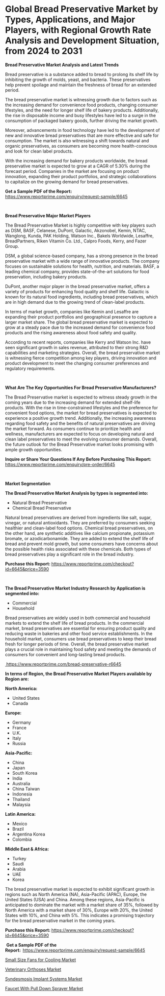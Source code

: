 <p><h1>Global Bread Preservative Market by Types, Applications, and Major Players, with Regional Growth Rate Analysis and Development Situation, from 2024 to 2031</h1></p><p><strong>Bread Preservative Market Analysis and Latest Trends</strong></p>
<p><p>Bread preservative is a substance added to bread to prolong its shelf life by inhibiting the growth of molds, yeast, and bacteria. These preservatives help prevent spoilage and maintain the freshness of bread for an extended period.</p><p>The bread preservative market is witnessing growth due to factors such as the increasing demand for convenience food products, changing consumer lifestyles, and the need for longer shelf life of bakery products. Additionally, the rise in disposable income and busy lifestyles have led to a surge in the consumption of packaged bakery goods, further driving the market growth.</p><p>Moreover, advancements in food technology have led to the development of new and innovative bread preservatives that are more effective and safe for consumption. The market is also witnessing a shift towards natural and organic preservatives, as consumers are becoming more health-conscious and look for clean label products.</p><p>With the increasing demand for bakery products worldwide, the bread preservative market is expected to grow at a CAGR of 5.30% during the forecast period. Companies in the market are focusing on product innovation, expanding their product portfolios, and strategic collaborations to capitalize on the growing demand for bread preservatives.</p></p>
<p><strong>Get a Sample PDF of the Report:&nbsp;</strong> <a href="https://www.reportprime.com/enquiry/request-sample/6645">https://www.reportprime.com/enquiry/request-sample/6645</a></p>
<p>&nbsp;</p>
<p><strong>Bread Preservative Major Market Players</strong></p>
<p><p>The Bread Preservative Market is highly competitive with key players such as DSM, BASF, Celanese, DuPont, Galactic, Akzonobel, Kemin, NTAC, Wanglong, Kunda, PAK Holding, Watson Inc., Bakels Worldwide, Lesaffre, BreadPartners, Riken Vitamin Co. Ltd., Calpro Foods, Kerry, and Fazer Group. </p><p>DSM, a global science-based company, has a strong presence in the bread preservative market with a wide range of innovative products. The company focuses on sustainable solutions for health, nutrition, and materials. BASF, a leading chemical company, provides state-of-the-art solutions for food preservation, including bakery products. </p><p>DuPont, another major player in the bread preservative market, offers a variety of products for enhancing food quality and shelf life. Galactic is known for its natural food ingredients, including bread preservatives, which are in high demand due to the growing trend of clean-label products. </p><p>In terms of market growth, companies like Kemin and Lesaffre are expanding their product portfolios and geographical presence to capture a larger market share. The global bread preservative market is expected to grow at a steady pace due to the increased demand for convenience food products and the rising awareness about food safety and quality. </p><p>According to recent reports, companies like Kerry and Watson Inc. have seen significant growth in sales revenue, attributed to their strong R&D capabilities and marketing strategies. Overall, the bread preservative market is witnessing fierce competition among key players, driving innovation and product development to meet the changing consumer preferences and regulatory requirements.</p></p>
<p>&nbsp;</p>
<p><strong>What Are The Key Opportunities For Bread Preservative Manufacturers?</strong></p>
<p><p>The Bread Preservative market is expected to witness steady growth in the coming years due to the increasing demand for extended shelf-life products. With the rise in time-constrained lifestyles and the preference for convenient food options, the market for bread preservatives is expected to experience a positive growth trend. Additionally, the increasing awareness regarding food safety and the benefits of natural preservatives are driving the market forward. As consumers continue to prioritize health and wellness, manufacturers are expected to focus on developing natural and clean label preservatives to meet the evolving consumer demands. Overall, the future outlook for the Bread Preservative market looks promising with ample growth opportunities.</p></p>
<p><strong>Inquire or Share Your Questions If Any Before Purchasing This Report:</strong> <a href="https://www.reportprime.com/enquiry/pre-order/6645">https://www.reportprime.com/enquiry/pre-order/6645</a></p>
<p>&nbsp;</p>
<p><strong>Market Segmentation</strong></p>
<p><strong>The Bread Preservative Market Analysis by types is segmented into:</strong></p>
<p><ul><li>Natural Bread Preservative</li><li>Chemical Bread Preservative</li></ul></p>
<p><p>Natural bread preservatives are derived from ingredients like salt, sugar, vinegar, or natural antioxidants. They are preferred by consumers seeking healthier and clean-label food options. Chemical bread preservatives, on the other hand, are synthetic additives like calcium propionate, potassium bromate, or azodicarbonamide. They are added to extend the shelf life of bread and prevent mold growth, but some consumers have concerns about the possible health risks associated with these chemicals. Both types of bread preservatives play a significant role in the bread industry.</p></p>
<p><strong>Purchase this Report:&nbsp;</strong><a href="https://www.reportprime.com/checkout?id=6645&price=3590">https://www.reportprime.com/checkout?id=6645&price=3590</a></p>
<p>&nbsp;</p>
<p><strong>The Bread Preservative Market Industry Research by Application is segmented into:</strong></p>
<p><ul><li>Commercial</li><li>Household</li></ul></p>
<p><p>Bread preservatives are widely used in both commercial and household markets to extend the shelf life of bread products. In the commercial market, bread preservatives are essential for ensuring product quality and reducing waste in bakeries and other food service establishments. In the household market, consumers use bread preservatives to keep their bread fresh for longer periods of time. Overall, the bread preservative market plays a crucial role in maintaining food safety and meeting the demands of consumers for convenient and long-lasting bread products.</p></p>
<p><a href="https://www.reportprime.com/bread-preservative-r6645">&nbsp;https://www.reportprime.com/bread-preservative-r6645</a></p>
<p><strong>In terms of Region, the Bread Preservative Market Players available by Region are:</strong></p>
<p>
    <p> <strong> North America: </strong>
        <ul>
            <li>United States</li>
            <li>Canada</li>
        </ul>
        </p> 
    <p> <strong> Europe: </strong>
        <ul>
            <li>Germany</li>
            <li>France</li>
            <li>U.K.</li>
            <li>Italy</li>
            <li>Russia</li>
        </ul>
        </p> 
    <p> <strong> Asia-Pacific: </strong>
        <ul>
            <li>China</li>
            <li>Japan</li>
            <li>South Korea</li>
            <li>India</li>
            <li>Australia</li>
            <li>China Taiwan</li>
            <li>Indonesia</li>
            <li>Thailand</li>
            <li>Malaysia</li>
        </ul>
        </p> 
    <p> <strong> Latin America: </strong>
        <ul>
            <li>Mexico</li>
            <li>Brazil</li>
            <li>Argentina Korea</li>
            <li>Colombia</li>
        </ul>
        </p> 
    <p> <strong> Middle East & Africa: </strong>
        <ul>
            <li>Turkey</li>
            <li>Saudi</li>
            <li>Arabia</li>
            <li>UAE</li>
            <li>Korea</li>
        </ul>
    </p>
    </p>
<p><p>The bread preservative market is expected to exhibit significant growth in regions such as North America (NA), Asia-Pacific (APAC), Europe, the United States (USA) and China. Among these regions, Asia-Pacific is anticipated to dominate the market with a market share of 35%, followed by North America with a market share of 30%, Europe with 20%, the United States with 10%, and China with 5%. This indicates a promising trajectory for the bread preservative market in the coming years.</p></p>
<p><strong>Purchase this Report: </strong><a href="https://www.reportprime.com/checkout?id=6645&price=3590">https://www.reportprime.com/checkout?id=6645&price=3590</a></p>
<p>&nbsp;<strong>Get a Sample PDF of the Report:&nbsp;&nbsp;</strong><a href="https://www.reportprime.com/enquiry/request-sample/6645">https://www.reportprime.com/enquiry/request-sample/6645</a></p>
<p><strong></strong></p>
<p><p><a href="https://medium.com/@nyahmertz1973/small-size-fans-for-cooling-market-share-size-trends-industry-analysis-report-by-application-03428c56f9ac">Small Size Fans for Cooling Market</a></p><p><a href="https://issuu.com/reportprime-2/docs/veterinary-orthoses-market-size-2030.pptx">Veterinary Orthoses Market</a></p><p><a href="https://issuu.com/reportprime-2/docs/syndesmosis-implant-systems-market-size-2030.pptx">Syndesmosis Implant Systems Market</a></p><p><a href="https://medium.com/@nyahmertz1973/faucet-with-pull-down-sprayer-market-size-share-analysis-growth-trends-forecasts-2024-969101a677b1">Faucet With Pull Down Sprayer Market</a></p></p>